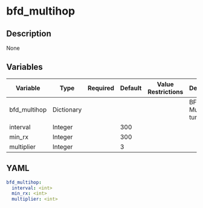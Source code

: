 # bfd_multihop

## Description

None

## Variables

| Variable | Type | Required | Default | Value Restrictions | Description |
| -------- | ---- | -------- | ------- | ------------------ | ----------- |
| bfd_multihop | Dictionary |  |  |  | BFD Multihop tunning |
|   interval | Integer |  | 300 |  |  |
|   min_rx | Integer |  | 300 |  |  |
|   multiplier | Integer |  | 3 |  |  |

## YAML

```yaml
bfd_multihop:
  interval: <int>
  min_rx: <int>
  multiplier: <int>
```